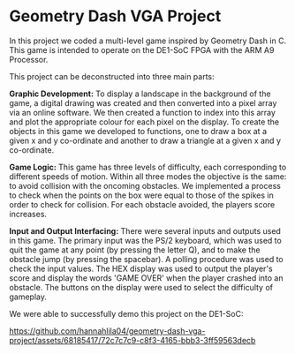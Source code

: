 # Geometry Dash VGA Project
 In this project we coded a multi-level game inspired by Geometry Dash in C. This game is intended to operate on the DE1-SoC FPGA with the ARM A9 Processor. 

 This project can be deconstructed into three main parts:

**Graphic Development:** To display a landscape in the background of the game, a digital drawing was created and then converted into a pixel array via an online software. We then created a function to index into this array and plot the appropriate colour for each pixel on the display. To create the objects in this game we developed to functions, one to draw a box at a given x and y co-ordinate and another to draw a triangle at a given x and y co-ordinate.

**Game Logic:** This game has three levels of difficulty, each corresponding to different speeds of motion. Within all three modes the objective is the same: to avoid collision with the oncoming obstacles. We implemented a process to check when the points on the box were equal to those of the spikes in order to check for collision. For each obstacle avoided, the players score increases.

**Input and Output Interfacing:** There were several inputs and outputs used in this game. The primary input was the PS/2 keyboard, which was used to quit the game at any point (by pressing the letter Q), and to make the obstacle jump (by pressing the spacebar). A polling procedure was used to check the input values. The HEX display was used to output the player's score and display the words 'GAME OVER' when the player crashed into an obstacle. The buttons on the display were used to select the difficulty of gameplay.

We were able to successfully demo this project on the DE1-SoC:

https://github.com/hannahlila04/geometry-dash-vga-project/assets/68185417/72c7c7c9-c8f3-4165-bbb3-3ff59563decb

